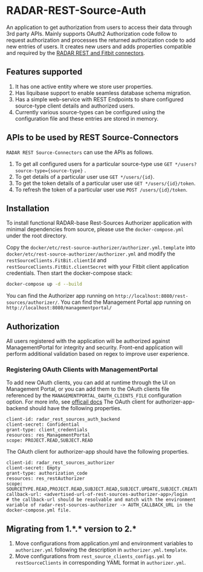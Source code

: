 # RADAR-REST-Source-Auth

An application to get authorization from users to access their data through 3rd party APIs. Mainly supports OAuth2 Authorization code follow to request authorization and processes the returned authorization code to add new entries of users. It creates new users and adds properties compatible and required by the [RADAR REST and Fitbit connectors](https://github.com/RADAR-base/RADAR-REST-Connector).

## Features supported

1. It has one active entity where we store user properties.
2. Has liquibase support to enable seamless database schema migration.
3. Has a simple web-service with REST Endpoints to share configured source-type client details and authorized users.
4. Currently various source-types can be configured using the configuration file and these entries are stored in memory.

## APIs to be used by REST Source-Connectors

`RADAR REST Source-Connectors` can use the APIs as follows.

 1. To get all configured users for a particular source-type use `GET */users?source-type={source-type}` .
 2. To get details of a particular user use `GET */users/{id}`.
 3. To get the token details of a particular user use `GET */users/{id}/token`.
 4. To refresh the token of a particular user use `POST /users/{id}/token`.

## Installation

To install functional RADAR-base Rest-Sources Authorizer application with minimal dependencies from source, please use the `docker-compose.yml` under the root directory.

Copy the `docker/etc/rest-source-authorizer/authorizer.yml.template` into `docker/etc/rest-source-authorizer/authorizer.yml` and modify the `restSourceClients.FitBit.clientId` and `restSourceClients.FitBit.clientSecret` with your Fitbit client application credentials. Then start the docker-compose stack:

```bash
docker-compose up -d --build
```

You can find the Authorizer app running on `http://localhost:8080/rest-sources/authorizer/`. You can find the Management Portal app running on `http://localhost:8080/managementportal/`

## Authorization

All users registered with the application will be authorized against ManagementPortal for integrity and security.
Front-end application will perform additional validation based on regex to improve user experience.

### Registering OAuth Clients with ManagementPortal

To add new OAuth clients, you can add at runtime through the UI on Management Portal, or you can add them to the OAuth clients file referenced by the `MANAGEMENTPORTAL_OAUTH_CLIENTS_FILE` configuration option. For more info, see [officail docs](https://github.com/RADAR-base/ManagementPortal#oauth-clients)
The OAuth client for authorizer-app-backend should have the following properties.

```properties
client-id: radar_rest_sources_auth_backend
client-secret: Confidential
grant-type: client_credentials
resources: res_ManagementPortal
scope: PROJECT.READ,SUBJECT.READ
```

The OAuth client for authorizer-app should have the following properties.

```properties
client-id: radar_rest_sources_authorizer
client-secret: Empty
grant-type: authorization_code
resources: res_restAuthorizer
scope: SOURCETYPE.READ,PROJECT.READ,SUBJECT.READ,SUBJECT.UPDATE,SUBJECT.CREATE
callback-url: <advertised-url-of-rest-sources-authorizer-app>/login 
# the callback-url should be resolvable and match with the environment variable of radar-rest-sources-authorizer -> AUTH_CALLBACK_URL in the docker-compose.yml file. 
```

## Migrating from 1.\*.\* version to 2.\*

1. Move configurations from application.yml and environment variables to `authorizer.yml` following the description in `authorizer.yml.template`.
2. Move configurations from `rest_source_clients_configs.yml` to `restSourceClients` in corresponding YAML format in `authorizer.yml`.
